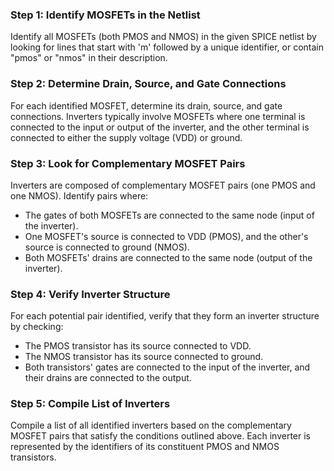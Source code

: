 
### Step 1: Identify MOSFETs in the Netlist
Identify all MOSFETs (both PMOS and NMOS) in the given SPICE netlist by looking for lines that start with 'm' followed by a unique identifier, or contain "pmos" or "nmos" in their description.

### Step 2: Determine Drain, Source, and Gate Connections
For each identified MOSFET, determine its drain, source, and gate connections. Inverters typically involve MOSFETs where one terminal is connected to the input or output of the inverter, and the other terminal is connected to either the supply voltage (VDD) or ground.

### Step 3: Look for Complementary MOSFET Pairs
Inverters are composed of complementary MOSFET pairs (one PMOS and one NMOS). Identify pairs where:
- The gates of both MOSFETs are connected to the same node (input of the inverter).
- One MOSFET's source is connected to VDD (PMOS), and the other's source is connected to ground (NMOS).
- Both MOSFETs' drains are connected to the same node (output of the inverter).

### Step 4: Verify Inverter Structure
For each potential pair identified, verify that they form an inverter structure by checking:
- The PMOS transistor has its source connected to VDD.
- The NMOS transistor has its source connected to ground.
- Both transistors' gates are connected to the input of the inverter, and their drains are connected to the output.

### Step 5: Compile List of Inverters
Compile a list of all identified inverters based on the complementary MOSFET pairs that satisfy the conditions outlined above. Each inverter is represented by the identifiers of its constituent PMOS and NMOS transistors.
